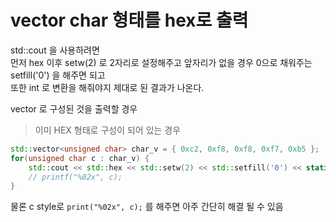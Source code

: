 # vector char 형태를 hex로 출력
std::cout 을 사용하려면   
먼저 hex 이후 setw(2) 로 2자리로 설정해주고 앞자리가 없을 경우 0으로 채워주는 setfill('0') 을 해주면 되고   
또한 int 로 변환을 해줘야지 제대로 된 결과가 나온다. 

vector 로 구성된 것을 출력할 경우 
> 이미 HEX 형태로 구성이 되어 있는 경우
```cpp
std::vector<unsigned char> char_v = { 0xc2, 0xf8, 0xf8, 0xf7, 0xb5 };
for(unsigned char c : char_v) {
    std::cout << std::hex << std::setw(2) << std::setfill('0') << static_cast<int>(c) << " ";
    // printf("%02x", c);
}
```
물론 c style로 `print("%02x", c);` 를 해주면 아주 간단히 해결 될 수 있음  

